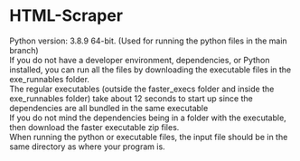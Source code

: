 # HTML-Scraper
Python version: 3.8.9 64-bit. (Used for running the python files in the main branch) <br />
If you do not have a developer environment, dependencies, or Python installed, you can run all the files by downloading the executable files in the exe_runnables folder. <br />
The regular executables (outside the faster_execs folder and inside the exe_runnables folder) take about 12 seconds to start up since the dependencies are all bundled in the same executable <br />
If you do not mind the dependencies being in a folder with the executable, then download the faster executable zip files. <br />
When running the python or executable files, the input file should be in the same directory as where your program is. <br />
